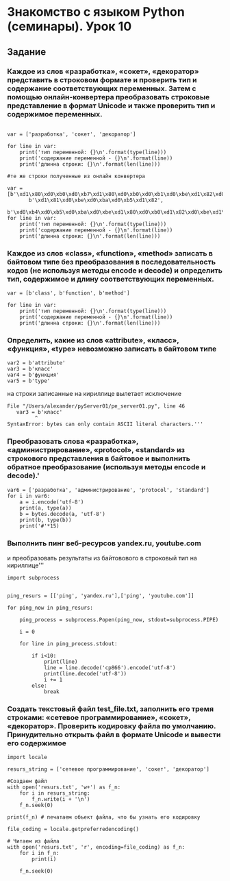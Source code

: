 # Знакомство с языком Python (семинары). Урок 10

## Задание

### Каждое из слов «разработка», «сокет», «декоратор» представить в строковом формате и проверить тип и содержание соответствующих переменных. Затем с помощью онлайн-конвертера преобразовать строковые представление в формат Unicode и также проверить тип и содержимое переменных.

```

var = ['разработка', 'сокет', 'декоратор']

for line in var:
    print('тип переменной: {}\n'.format(type(line)))
    print('содержание переменной - {}\n'.format(line))
    print('длинна строки: {}\n'.format(len(line)))

#те же строки полученные из онлайн конвертера

var = [b'\xd1\x80\xd0\xb0\xd0\xb7\xd1\x80\xd0\xb0\xd0\xb1\xd0\xbe\xd1\x82\xd0\xba\xd0\xb0',
       b'\xd1\x81\xd0\xbe\xd0\xba\xd0\xb5\xd1\x82',
       b'\xd0\xb4\xd0\xb5\xd0\xba\xd0\xbe\xd1\x80\xd0\xb0\xd1\x82\xd0\xbe\xd1\x80']
for line in var:
    print('тип переменной: {}\n'.format(type(line)))
    print('содержание переменной - {}\n'.format(line))
    print('длинна строки: {}\n'.format(len(line)))
```

### Каждое из слов «class», «function», «method» записать в байтовом типе без преобразования в последовательность кодов (не используя методы encode и decode) и определить тип, содержимое и длину соответствующих переменных.

```
var = [b'class', b'function', b'method']

for line in var:
    print('тип переменной: {}\n'.format(type(line)))
    print('содержание переменной - {}\n'.format(line))
    print('длинна строки: {}\n'.format(len(line)))
```

### Определить, какие из слов «attribute», «класс», «функция», «type» невозможно записать в байтовом типе

```
var2 = b'attribute'
var3 = b'класс'
var4 = b'функция'
var5 = b'type'   
```
на строки записанные на кириллице вылетает исключение
 ```
 File "/Users/alexander/pyServer01/pe_server01.py", line 46
    var3 = b'класс'
          ^
SyntaxError: bytes can only contain ASCII literal characters.'''
```
### Преобразовать слова «разработка», «администрирование», «protocol», «standard» из строкового представления в байтовое и выполнить обратное преобразование (используя методы encode и decode).'

```
var6 = ['разработка', 'администрирование', 'protocol', 'standard']
for i in var6:
    a = i.encode('utf-8')
    print(a, type(a))
    b = bytes.decode(a, 'utf-8')
    print(b, type(b))
    print('#'*15)

```
### Выполнить пинг веб-ресурсов yandex.ru, youtube.com 
и преобразовать результаты из байтовового в строковый тип на кириллице'''

```
import subprocess


ping_resurs = [['ping', 'yandex.ru'],['ping', 'youtube.com']]

for ping_now in ping_resurs:

    ping_process = subprocess.Popen(ping_now, stdout=subprocess.PIPE)

    i = 0

    for line in ping_process.stdout:

        if i<10:
            print(line)
            line = line.decode('cp866').encode('utf-8')
            print(line.decode('utf-8'))
            i += 1
        else:
            break
```

### Создать текстовый файл test_file.txt, заполнить его тремя строками: «сетевое программирование», «сокет», «декоратор». Проверить кодировку файла по умолчанию. Принудительно открыть файл в формате Unicode и вывести его содержимое
```
import locale

resurs_string = ['сетевое программирование', 'сокет', 'декоратор']

#Создаем файл
with open('resurs.txt', 'w+') as f_n:
    for i in resurs_string:
        f_n.write(i + '\n')
    f_n.seek(0)

print(f_n) # печатаем объект файла, что бы узнать его кодировку

file_coding = locale.getpreferredencoding()

# Читаем из файла
with open('resurs.txt', 'r', encoding=file_coding) as f_n:
    for i in f_n:
        print(i)

    f_n.seek(0)
```
